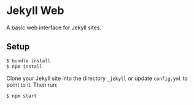 Jekyll Web
==========

A basic web interface for Jekyll sites.

Setup
-----

```sh
$ bundle install
$ npm install
```

Clone your Jekyll site into the directory `_jekyll` or update `config.yml` to
point to it. Then run:

```sh
$ npm start
```
